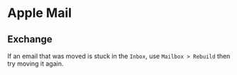 # Apple Mail

## Exchange

If an email that was moved is stuck in the `Inbox`, use `Mailbox > Rebuild` then try moving it again.
